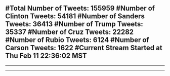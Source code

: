 #Total Number of Tweets: 155959 
#Number of Clinton Tweets: 54181
#Number of Sanders Tweets: 36413
#Number of Trump Tweets: 35337
#Number of Cruz Tweets: 22282
#Number of Rubio Tweets: 6124
#Number of Carson Tweets: 1622
#Current Stream Started at Thu Feb 11 22:36:02 MST
---
---
---

